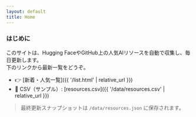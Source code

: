 ```yaml
---
layout: default
title: Home
---
```


### はじめに
このサイトは、Hugging FaceやGitHub上の人気AIリソースを自動で収集し、毎日更新します。  
下のリンクから最新一覧をどうぞ。

- 👉 [新着・人気一覧]({{ '/list.html' | relative_url }})
- 📄 CSV（サンプル）: [resources.csv]({{ '/data/resources.csv' | relative_url }})

> 最終更新スナップショットは `/data/resources.json` に保存されます。
